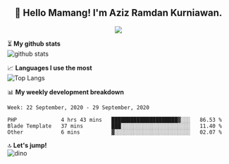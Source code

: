 <h2 align="center">👋 Hello Mamang! I'm Aziz Ramdan Kurniawan.</h2>  
<p align="center">
  <img src="https://komarev.com/ghpvc/?username=azizramdan">
</p>

⏳ **My github stats**  
![github stats](https://github-readme-stats.vercel.app/api?username=azizramdan&show_icons=true&count_private=true&title_color=000&hide_border=true&hide_title=true)  

📈 **Languages I use the most**  
![Top Langs](https://github-readme-stats.vercel.app/api/top-langs/?username=azizramdan&layout=compact&langs_count=6&hide=tsql&hide_border=true&hide_title=true&exclude_repo=Futsal-Go,Futsal-Go-Admin,Sistem-Informasi-Sensus-Harian-Rawat-Inap)  

📊 **My weekly development breakdown**  
<!--START_SECTION:waka-->
```text
Week: 22 September, 2020 - 29 September, 2020

PHP              4 hrs 43 mins   █████████████████████▓░░░   86.53 % 
Blade Template   37 mins         ███░░░░░░░░░░░░░░░░░░░░░░   11.40 % 
Other            6 mins          ▓░░░░░░░░░░░░░░░░░░░░░░░░   02.07 % 
```
<!--END_SECTION:waka-->

🔝 **Let's jump!**  
![dino](https://raw.githubusercontent.com/azizramdan/azizramdan/master/dino.gif)  
